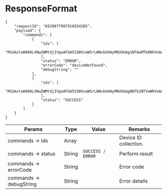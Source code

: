 # ResponseFormat

```
{
    "requestId": "6529877997918554205",
    "payload": {
        "commands": [
            {
                "ids": [
                    "M1GAxtaW9A0LXNwZWMtdjIVgoAFGA55ZWVsaW5rLWNvbG9AyMRUUGAg1NTAwMTk0NhVoAA"
                ],
                "status": "ERROR",
                "errorCode": "deviceNotFound",
                "debugString": ""
            },
            {
                "ids": [
                    "M1GAxtaW9A0LXNwZWMtdjIVgoAFGA55ZWVsaW5rLWNvbG9AyMRUUGAg0NTk2NTYwNRVoAA"
                ],
                "status": "SUCCESS"
            }
        ]
    }
}
```

| Params                 | Type          | Value             | Remarks               |
| ---------------------- | ------------- | ----------------- | --------------------- |
| commands → ids         | Array<String> |                   | Device ID collection. |
| commands → status      | String        | `SUCCESS / ERROR` | Perform result        |
| commands → errorCode   | String        |                   | Error code            |
| commands → debugString | String        |                   | Error details         |